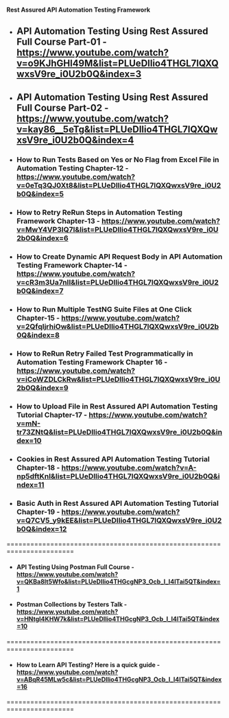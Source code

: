 #### Rest Assured API Automation Testing Framework

* ## API Automation Testing Using Rest Assured Full Course Part-01 - https://www.youtube.com/watch?v=o9KJhGHl49M&list=PLUeDIlio4THGL7lQXQwxsV9re_i0U2b0Q&index=3
* ## API Automation Testing Using Rest Assured Full Course Part-02 - https://www.youtube.com/watch?v=kay86__5eTg&list=PLUeDIlio4THGL7lQXQwxsV9re_i0U2b0Q&index=4

*   ### How to Run Tests Based on Yes or No Flag from Excel File in Automation Testing Chapter-12 - https://www.youtube.com/watch?v=0eTq3QJ0Xt8&list=PLUeDIlio4THGL7lQXQwxsV9re_i0U2b0Q&index=5
*   ### How to Retry ReRun Steps in Automation Testing Framework Chapter-13 - https://www.youtube.com/watch?v=MwY4VP3lQ7I&list=PLUeDIlio4THGL7lQXQwxsV9re_i0U2b0Q&index=6
*   ### How to Create Dynamic API Request Body in API Automation Testing Framework Chapter-14 - https://www.youtube.com/watch?v=cR3m3Ua7nII&list=PLUeDIlio4THGL7lQXQwxsV9re_i0U2b0Q&index=7
*   ###  How to Run Multiple TestNG Suite Files at One Click Chapter-15  - https://www.youtube.com/watch?v=2QfqIjrhiOw&list=PLUeDIlio4THGL7lQXQwxsV9re_i0U2b0Q&index=8
*   ###  How to ReRun Retry Failed Test Programmatically in Automation Testing Framework Chapter 16 - https://www.youtube.com/watch?v=iCoWZDLCkRw&list=PLUeDIlio4THGL7lQXQwxsV9re_i0U2b0Q&index=9
*   ### How to Upload File in Rest Assured API Automation Testing Tutorial Chapter-17 - https://www.youtube.com/watch?v=mN-tr73ZNtQ&list=PLUeDIlio4THGL7lQXQwxsV9re_i0U2b0Q&index=10
*   ### Cookies in Rest Assured API Automation Testing Tutorial Chapter-18 - https://www.youtube.com/watch?v=A-np5dftKnI&list=PLUeDIlio4THGL7lQXQwxsV9re_i0U2b0Q&index=11
*   ###  Basic Auth in Rest Assured API Automation Testing Tutorial Chapter-19  - https://www.youtube.com/watch?v=Q7CV5_y9kEE&list=PLUeDIlio4THGL7lQXQwxsV9re_i0U2b0Q&index=12 
=======================================================================

* #### API Testing Using Postman Full Course - https://www.youtube.com/watch?v=QKBa8lt5Wfo&list=PLUeDIlio4THGcgNP3_Ocb_I_l4ITai5QT&index=1
* #### Postman Collections by Testers Talk - https://www.youtube.com/watch?v=HNtgl4KHW7k&list=PLUeDIlio4THGcgNP3_Ocb_I_l4ITai5QT&index=10

=======================================================================
* #### How to Learn API Testing? Here is a quick guide - https://www.youtube.com/watch?v=ABqR45MLw5c&list=PLUeDIlio4THGcgNP3_Ocb_I_l4ITai5QT&index=16
=======================================================================
